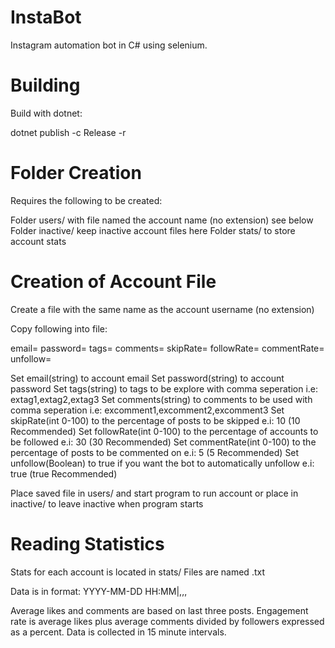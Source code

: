 # InstaBot
Instagram automation bot in C# using selenium.

# Building
Build with dotnet:

dotnet publish -c Release -r <system>

# Folder Creation
Requires the following to be created:

Folder users/ with file named the account name (no extension) see below
Folder inactive/ keep inactive account files here
Folder stats/ to store account stats

# Creation of Account File
Create a file with the same name as the account username (no extension)

Copy following into file:

email=
password=
tags=
comments=
skipRate=
followRate=
commentRate=
unfollow=

Set email(string) to account email
Set password(string) to account password
Set tags(string) to tags to be explore with comma seperation i.e: extag1,extag2,extag3
Set comments(string) to comments to be used with comma seperation i.e: excomment1,excomment2,excomment3
Set skipRate(int 0-100) to the percentage of posts to be skipped e.i: 10 (10 Recommended)
Set followRate(int 0-100) to the percentage of accounts to be followed e.i: 30 (30 Recommended)
Set commentRate(int 0-100) to the percentage of posts to be commented on e.i: 5 (5 Recommended)
Set unfollow(Boolean) to true if you want the bot to automatically unfollow e.i: true (true Recommended)

Place saved file in users/ and start program to run account or place in inactive/ to leave inactive when program starts

# Reading Statistics
Stats for each account is located in stats/ 
Files are named <account username>.txt

Data is in format: 
YYYY-MM-DD HH:MM|<Follower Count>,<Average Likes>,<Average Comments>,<Engagement Rate>
  
Average likes and comments are based on last three posts.
Engagement rate is average likes plus average comments divided by followers expressed as a percent.
Data is collected in 15 minute intervals.
